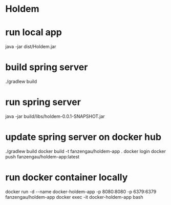 # Holdem

# run local app
java -jar dist/Holdem.jar

# build spring server
./gradlew build

# run spring server
java -jar build/libs/holdem-0.0.1-SNAPSHOT.jar 

# update spring server on docker hub
./gradlew build
docker build -t fanzengau/holdem-app .
docker login
docker push fanzengau/holdem-app:latest

# run docker container locally
docker run -d --name docker-holdem-app -p 8080:8080 -p 6379:6379 fanzengau/holdem-app
docker exec -it docker-holdem-app bash